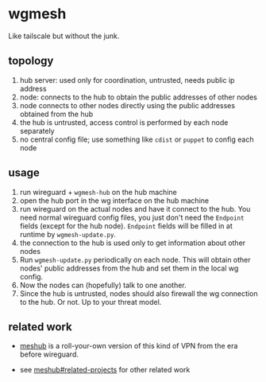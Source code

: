 # wgmesh

Like tailscale but without the junk.

## topology

1. hub server: used only for coordination, untrusted, needs public ip address
2. node: connects to the hub to obtain the public addresses of other nodes
3. node connects to other nodes directly using the public addresses
   obtained from the hub
4. the hub is untrusted, access control is performed by each node separately
5. no central config file; use something like `cdist` or `puppet` to config each node

## usage

1. run wireguard + `wgmesh-hub` on the hub machine
2. open the hub port in the wg interface on the hub machine
3. run wireguard on the actual nodes and have it connect to the hub.
   You need normal wireguard config files, you just don't need the `Endpoint`
   fields (except for the hub node). `Endpoint` fields will be filled in
   at runtime by `wgmesh-update.py`.
4. the connection to the hub is used only to get information about other nodes
5. Run `wgmesh-update.py` periodically on each node. This will obtain other nodes'
   public addresses from the hub and set them in the local wg config.
6. Now the nodes can (hopefully) talk to one another.
7. Since the hub is untrusted, nodes should also firewall the wg connection to the hub.
   Or not. Up to your threat model.

## related work

* [meshub](https://github.com/ziman/meshub) is a roll-your-own version of this
  kind of VPN from the era before wireguard.

* see [meshub#related-projects](https://github.com/ziman/meshub?tab=readme-ov-file#related-projects)
  for other related work
